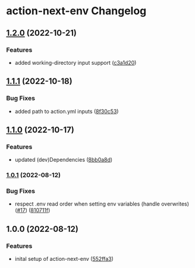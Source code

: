 # action-next-env Changelog

## [1.2.0](https://github.com/natterstefan/action-next-env/compare/v1.1.1...v1.2.0) (2022-10-21)


### Features

* added working-directory input support ([c3a1d20](https://github.com/natterstefan/action-next-env/commit/c3a1d20cdca31148b3bfc451a5900555151c64fd))

## [1.1.1](https://github.com/natterstefan/action-next-env/compare/v1.1.0...v1.1.1) (2022-10-18)


### Bug Fixes

* added path to action.yml inputs ([8f30c53](https://github.com/natterstefan/action-next-env/commit/8f30c53c29983ea0a808fe16a32c7b451ca429d7))

## [1.1.0](https://github.com/natterstefan/action-next-env/compare/v1.0.1...v1.1.0) (2022-10-17)


### Features

* updated (dev)Dependencies ([8bb0a8d](https://github.com/natterstefan/action-next-env/commit/8bb0a8de7b6d02985e4e23d0ffeeffab95d4b936))

### [1.0.1](https://github.com/natterstefan/action-next-env/compare/v1.0.0...v1.0.1) (2022-08-12)


### Bug Fixes

* respect .env read order when setting env variables (handle overwrites) ([#17](https://github.com/natterstefan/action-next-env/issues/17)) ([810711f](https://github.com/natterstefan/action-next-env/commit/810711fbb22931ebc8a412e64c75f4407f6e297a))

## 1.0.0 (2022-08-12)


### Features

* inital setup of action-next-env ([552ffa3](https://github.com/natterstefan/action-next-env/commit/552ffa37ff1b9ef8986f8697275f83ce195f8882))
